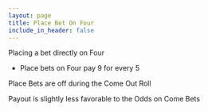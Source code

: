 ```yaml
---
layout: page
title: Place Bet On Four 
include_in_header: false
---
```


Placing a bet directly on Four

- Place bets on Four pay 9 for every 5

Place Bets are off during the Come Out Roll

Payout is slightly less favorable to the Odds on Come Bets
